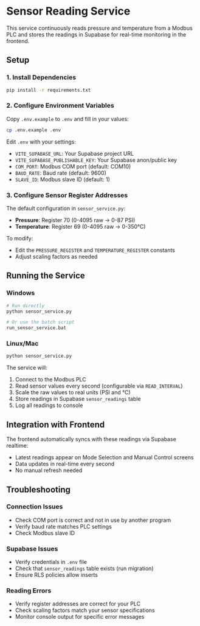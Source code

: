 # Sensor Reading Service

This service continuously reads pressure and temperature from a Modbus PLC and stores the readings in Supabase for real-time monitoring in the frontend.

## Setup

### 1. Install Dependencies

```bash
pip install -r requirements.txt
```

### 2. Configure Environment Variables

Copy `.env.example` to `.env` and fill in your values:

```bash
cp .env.example .env
```

Edit `.env` with your settings:
- `VITE_SUPABASE_URL`: Your Supabase project URL
- `VITE_SUPABASE_PUBLISHABLE_KEY`: Your Supabase anon/public key
- `COM_PORT`: Modbus COM port (default: COM10)
- `BAUD_RATE`: Baud rate (default: 9600)
- `SLAVE_ID`: Modbus slave ID (default: 1)

### 3. Configure Sensor Register Addresses

The default configuration in `sensor_service.py`:
- **Pressure**: Register 70 (0-4095 raw → 0-87 PSI)
- **Temperature**: Register 69 (0-4095 raw → 0-350°C)

To modify:
- Edit the `PRESSURE_REGISTER` and `TEMPERATURE_REGISTER` constants
- Adjust scaling factors as needed

## Running the Service

### Windows

```bash
# Run directly
python sensor_service.py

# Or use the batch script
run_sensor_service.bat
```

### Linux/Mac

```bash
python sensor_service.py
```

The service will:
1. Connect to the Modbus PLC
2. Read sensor values every second (configurable via `READ_INTERVAL`)
3. Scale the raw values to real units (PSI and °C)
4. Store readings in Supabase `sensor_readings` table
5. Log all readings to console

## Integration with Frontend

The frontend automatically syncs with these readings via Supabase realtime:
- Latest readings appear on Mode Selection and Manual Control screens
- Data updates in real-time every second
- No manual refresh needed

## Troubleshooting

### Connection Issues
- Check COM port is correct and not in use by another program
- Verify baud rate matches PLC settings
- Check Modbus slave ID

### Supabase Issues
- Verify credentials in `.env` file
- Check that `sensor_readings` table exists (run migration)
- Ensure RLS policies allow inserts

### Reading Errors
- Verify register addresses are correct for your PLC
- Check scaling factors match your sensor specifications
- Monitor console output for specific error messages

